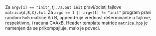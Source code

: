 Za `argv[1] == "init"`, tj `./a.out init` pravi/ocisti fajlove `matrica{A,B,C}.txt`.
Za `argc == 1 || argv[1] != "init"` program pravi random 5x5 matrice A i B, append-uje vrednost determinante u fajlove, respektivno, i racuna C=AxB.
Header template matrice `matrica.hpp` je namenjen da se prikompajluje, malo je poveci.
